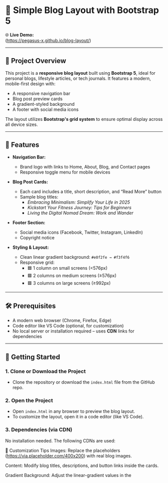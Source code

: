 # 📝 Simple Blog Layout with Bootstrap 5

🌐 **Live Demo:**  
(https://pegasus-x.github.io/blog-layout/)

---

## 🌟 Project Overview

This project is a **responsive blog layout** built using **Bootstrap 5**, ideal for personal blogs, lifestyle articles, or tech journals. It features a modern, mobile-first design with:

- A responsive navigation bar  
- Blog post preview cards  
- A gradient-styled background  
- A footer with social media icons  

The layout utilizes **Bootstrap's grid system** to ensure optimal display across all device sizes.

---

## 🔑 Features

- **Navigation Bar:**  
  - Brand logo with links to Home, About, Blog, and Contact pages  
  - Responsive toggle menu for mobile devices

- **Blog Post Cards:**  
  - Each card includes a title, short description, and “Read More” button  
  - Sample blog titles:
    - *Embracing Minimalism: Simplify Your Life in 2025*
    - *Kickstart Your Fitness Journey: Tips for Beginners*
    - *Living the Digital Nomad Dream: Work and Wander*

- **Footer Section:**  
  - Social media icons (Facebook, Twitter, Instagram, LinkedIn)  
  - Copyright notice  

- **Styling & Layout:**  
  - Clean linear gradient background: `#e0f2fe → #f3f4f6`  
  - Responsive grid:  
    - 🟦 1 column on small screens (<576px)  
    - 🟩 2 columns on medium screens (≥576px)  
    - 🟥 3 columns on large screens (≥992px)  

---

## 🛠️ Prerequisites

- A modern web browser (Chrome, Firefox, Edge)
- Code editor like VS Code (optional, for customization)
- No local server or installation required – uses **CDN** links for dependencies

---

## 🚀 Getting Started

### 1. Clone or Download the Project
- Clone the repository or download the `index.html` file from the GitHub repo.

### 2. Open the Project
- Open `index.html` in any browser to preview the blog layout.
- To customize the layout, open it in a code editor (like VS Code).

### 3. Dependencies (via CDN)
No installation needed. The following CDNs are used:
<!-- Bootstrap 5 CSS -->
<link href="https://cdn.jsdelivr.net/npm/bootstrap@5.3.3/dist/css/bootstrap.min.css" rel="stylesheet">

<!-- Bootstrap Icons -->
<link href="https://cdn.jsdelivr.net/npm/bootstrap-icons@1.11.3/font/bootstrap-icons.css" rel="stylesheet">

<!-- Bootstrap 5 JS -->
<script src="https://cdn.jsdelivr.net/npm/bootstrap@5.3.3/dist/js/bootstrap.bundle.min.js"></script>
🎨 Customization Tips
Images: Replace the placeholders (https://via.placeholder.com/400x200) with real blog images.

Content: Modify blog titles, descriptions, and button links inside the cards.

Gradient Background: Adjust the linear-gradient values in the <style> section for a different color scheme.

Navigation and Footer Links: Replace # with actual page URLs or sections.

📂 Project Structure
├── index.html       # Main HTML file for the blog layout
├── README.md        # Project documentation


📱 Responsive Testing
Use browser dev tools to test breakpoints:

Screen Size	Columns Displayed
<576px	1 Column
≥576px (Medium)	2 Columns
≥992px (Large)	3 Columns

ℹ️ Notes
All icons are from Bootstrap Icons via CDN.
The layout is fully responsive and mobile-friendly.

📜 License
© 2025 Pegasus X. All rights reserved.

